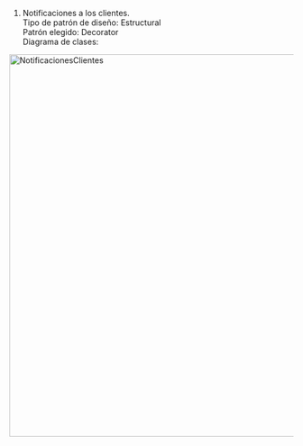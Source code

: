 1. Notificaciones a los clientes. <br>
Tipo de patrón de diseño: Estructural <br>
Patrón elegido: Decorator <br>
Diagrama de clases: <br>

<img width="911" height="679" alt="NotificacionesClientes" src="https://github.com/user-attachments/assets/81365738-7551-41aa-ada4-eec31cdfead4" />
